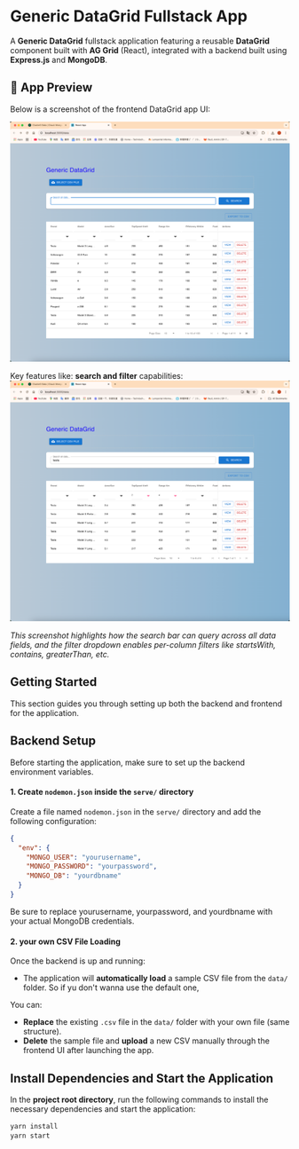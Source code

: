 # Generic DataGrid Fullstack App

A **Generic DataGrid** fullstack application featuring a reusable **DataGrid** component built with **AG Grid** (React), integrated with a backend built using **Express.js** and **MongoDB**.

## 📸 App Preview

Below is a screenshot of the frontend DataGrid app UI:

![App Screenshot](client/public/images/screenshot-20250612-072913.png)

Key features like: **search and filter** capabilities:
![App Screenshot](client/public/images/screenshot-20250612-073037.png)

*This screenshot highlights how the search bar can query across all data fields, and the filter dropdown enables per-column filters like startsWith, contains, greaterThan, etc.*

## Getting Started

This section guides you through setting up both the backend and frontend for the application.

## Backend Setup

Before starting the application, make sure to set up the backend environment variables.

#### 1. Create `nodemon.json` inside the `serve/` directory

Create a file named `nodemon.json` in the `serve/` directory and add the following configuration:

```json
{
  "env": {
    "MONGO_USER": "yourusername",
    "MONGO_PASSWORD": "yourpassword",
    "MONGO_DB": "yourdbname"
  }
}
```
Be sure to replace yourusername, yourpassword, and yourdbname with your actual MongoDB credentials.
#### 2. your own CSV File Loading

Once the backend is up and running:

- The application will **automatically load** a sample CSV file from the `data/` folder. So if yu don't wanna use the default one,

You can:

- **Replace** the existing `.csv` file in the `data/` folder with your own file (same structure).
- **Delete** the sample file and **upload** a new CSV manually through the frontend UI after launching the app.

## Install Dependencies and Start the Application

In the **project root directory**, run the following commands to install the necessary dependencies and start the application:

```bash
yarn install
yarn start

```
